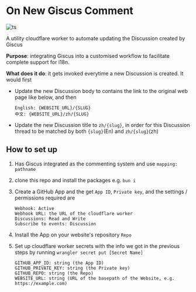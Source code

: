 # On New Giscus Comment

![ts](https://badgen.net/badge/-/TypeScript/blue?icon=typescript&label)

A utility cloudflare worker to automate updating the Discussion created by Giscus

**Purpose**: integrating Giscus into a customised workflow to facilitate complete support for i18n.

**What does it do**: it gets invoked everytime a new Discussion is created. It would first

- Update the new Discussion body to contains the link to the original web page like below, and then
  ```
  English: {WEBSITE_URL}/{SLUG}
  中文: {WEBSITE_URL}/zh/{SLUG}
  ```
- Update the new Discussion title to `zh/{slug}`, in order for this Discussion thread to be matched by both `{slug}`(En)
  and `zh/{slug}`(zh)

## How to set up

1. Has Giscus integrated as the commenting system
   and use `mapping: pathname`

2. clone this repo and install the packages e.g. `bun i`

3. Create a GitHub App and the get `App ID`, `Private key`, and the settings / permissions required are
   ```
   Webhook: Active
   Webhook URL: the URL of the cloudflare worker
   Discussions: Read and Write
   Subscribe to events: Discussion
   ```

4. Install the App on your website's repository `Repo`

5. Set up cloudflare worker secrets with the info we got in the previous steps by running `wrangler secret put [Secret Name]`
   ```
   GITHUB_APP_ID: string (the App ID)
   GITHUB_PRIVATE_KEY: string (the Private key)
   GITHUB_REPO: string (the Repo)
   WEBSITE_URL: string (URL of the basepath of the Website, e.g. https://example.com)
   ```
